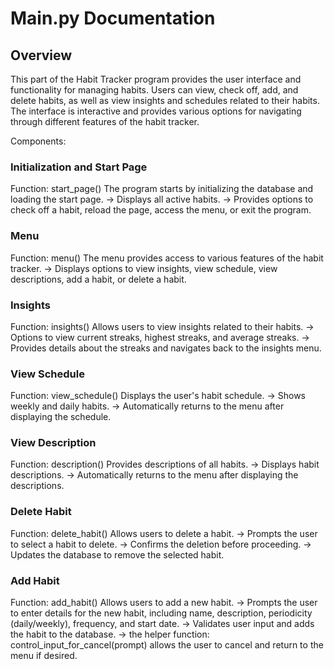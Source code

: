 # Main.py Documentation 

## Overview
This part of the Habit Tracker program provides the user interface and functionality for managing habits. Users can view, check off, add, and delete habits, as well as view insights and schedules related to their habits. The interface is interactive and provides various options for navigating through different features of the habit tracker.

Components:

### Initialization and Start Page
Function: start_page()
The program starts by initializing the database and loading the start page.
-> Displays all active habits.
-> Provides options to check off a habit, reload the page, access the menu, or exit the program.


### Menu
Function: menu()
The menu provides access to various features of the habit tracker.
-> Displays options to view insights, view schedule, view descriptions, add a habit, or delete a habit.

### Insights
Function: insights()
Allows users to view insights related to their habits.
-> Options to view current streaks, highest streaks, and average streaks.
-> Provides details about the streaks and navigates back to the insights menu.

### View Schedule
Function: view_schedule()
Displays the user's habit schedule.
-> Shows weekly and daily habits.
-> Automatically returns to the menu after displaying the schedule.

### View Description
Function: description()
Provides descriptions of all habits.
-> Displays habit descriptions.
-> Automatically returns to the menu after displaying the descriptions.

### Delete Habit
Function: delete_habit()
Allows users to delete a habit.
-> Prompts the user to select a habit to delete.
-> Confirms the deletion before proceeding.
-> Updates the database to remove the selected habit.

### Add Habit
Function: add_habit()
Allows users to add a new habit.
-> Prompts the user to enter details for the new habit, including name, description, periodicity (daily/weekly), frequency, and start date.
-> Validates user input and adds the habit to the database.
-> the  helper function: control_input_for_cancel(prompt) allows the user to cancel and return to the menu if desired.